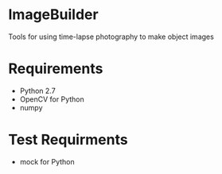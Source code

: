 ImageBuilder
============

Tools for using time-lapse photography to make object images

Requirements
============

* Python 2.7
* OpenCV for Python
* numpy

Test Requirments
================

* mock for Python
